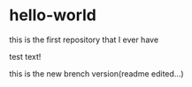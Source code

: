 # hello-world
this is the first repository that I ever have

test text!

this is the new brench version(readme edited...)
